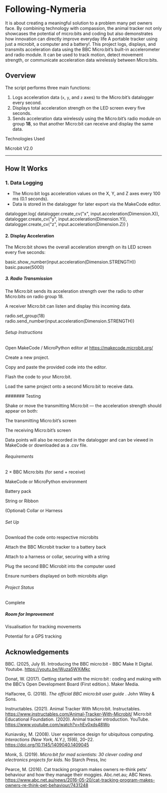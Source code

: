 # Following-Nymeria
It is about creating a meaningful solution to a problem many pet owners face. By combining technology with compassion, the animal tracker not only showcases the potential of micro:bits and coding but also demonstrates how innovation can directly improve everyday life A portable tracker using just a microbit, a computer and a battery!. This project logs, displays, and transmits acceleration data using the BBC Micro:bit’s built-in accelerometer and radio module. It can be used to track motion, detect movement strength, or communicate acceleration data wirelessly between Micro:bits.



## Overview

The script performs three main functions:
1. Logs acceleration data (`x`, `y`, and `z` axes) to the Micro:bit’s datalogger every second.  
2. Displays total acceleration strength on the LED screen every five seconds.  
3. Sends acceleration data wirelessly using the Micro:bit’s radio module on group **18**, so that another Micro:bit can receive and display the same data.

Technologies Used

Microbit V2.0

---

## How It Works

### 1. Data Logging
- The Micro:bit logs acceleration values on the X, Y, and Z axes every 100 ms (0.1 seconds).  
- Data is stored in the datalogger for later export via the MakeCode editor.


datalogger.log(
    datalogger.create_cv("x", input.acceleration(Dimension.X)),
    datalogger.create_cv("y", input.acceleration(Dimension.Y)),
    datalogger.create_cv("z", input.acceleration(Dimension.Z))
)

#### 2. Display Acceleration

The Micro:bit shows the overall acceleration strength on its LED screen every five seconds:

basic.show_number(input.acceleration(Dimension.STRENGTH))
basic.pause(5000)

##### 3. Radio Transmission

The Micro:bit sends its acceleration strength over the radio to other Micro:bits on radio group 18.

A receiver Micro:bit can listen and display this incoming data.

radio.set_group(18)
radio.send_number(input.acceleration(Dimension.STRENGTH))

###### Setup Instructions

Open MakeCode / MicroPython editor at https://makecode.microbit.org/

Create a new project.

Copy and paste the provided code into the editor.

Flash the code to your Micro:bit.

Load the same project onto a second Micro:bit to receive data.

####### Testing

Shake or move the transmitting Micro:bit — the acceleration strength should appear on both:

The transmitting Micro:bit’s screen

The receiving Micro:bit’s screen

Data points will also be recorded in the datalogger and can be viewed in MakeCode or downloaded as a .csv file.

###### Requirements

2 × BBC Micro:bits (for send + receive)

MakeCode or MicroPython environment

Battery pack 

String or Ribbon

(Optional) Collar or Harness

###### Set Up

Download the code onto respective microbits

Attach the BBC Microbit tracker to a battery back

Attach to a harness or collar, securing with a string

Plug the second BBC Microbit into the computer used

Ensure numbers displayed on both microbits align

###### Project Status

Complete

##### Room for Improvement

Visualisation for tracking movements

Potential for a GPS tracking



## Acknowledgements


BBC. (2025, July 9). Introducing the BBC micro:bit - BBC Make It Digital. Youtube. https://youtu.be/Wuza5WXiMkc

Donat, W. (2017). Getting started with the micro:bit : coding and making with the BBC’s Open Development Board  (First edition.). Maker Media.

‌Halfacree, G. (2018). _The official BBC micro:bit user guide_ . John Wiley & Sons.

Instructables. (2021). Animal Tracker With Micro:bit. Instructables. https://www.instructables.com/Animal-Tracker-With-Microbit/
Micro:bit Educational Foundation. (2020). Animal tracker introduction. YouTube. https://www.youtube.com/watch?v=hEv0xds48Wo

Kuniavsky, M. (2008). User experience design for ubiquitous computing. _Interactions (New York, N.Y.)_, _15_(6), 20–22. https://doi.org/10.1145/1409040.1409045

Monk, S. (2019). _Micro:bit for mad scientists: 30 clever coding and electronics projects for kids_. No Starch Press, Inc

Pearce, M. (2016). Cat tracking program makes owners re-think pets’ behaviour and how they manage their moggies. Abc.net.au; ABC News. https://www.abc.net.au/news/2016-05-20/cat-tracking-program-makes-owners-re-think-pet-behaviour/7431248
‌
